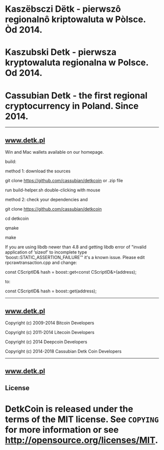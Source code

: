 Kaszëbsczi Dëtk - pierwszô regionalnô kriptowaluta w Pòlsce. Òd 2014.
================================
Kaszubski Detk - pierwsza kryptowaluta regionalna w Polsce. Od 2014.
================================
Cassubian Detk - the first regional cryptocurrency in Poland. Since 2014.
================================

----------------
www.detk.pl
----------------
Win and Mac wallets available on our homepage.



build:

method 1: download the sources 

git clone https://github.com/cassubian/detkcoin or .zip file

run build-helper.sh double-clicking with mouse



method 2: check your dependencies and

git clone https://github.com/cassubian/detkcoin

cd detkcoin

qmake

make




If you are using libdb newer than 4.8 and getting libdb error of "invalid application of ‘sizeof’ to incomplete type ‘boost::STATIC_ASSERTION_FAILURE<false>’" it's a known issue.
Please edit rpcrawtransaction.cpp and change:

const CScriptID& hash = boost::get<const CScriptID&>(address);

to:

const CScriptID& hash = boost::get<CScriptID>(address);



----------------
www.detk.pl
----------------

Copyright (c) 2009-2014 Bitcoin Developers

Copyright (c) 2011-2014 Litecoin Developers

Copyright (c) 2014 Deepcoin Developers

Copyright (c) 2014-2018 Cassubian Detk Coin Developers

----------------
www.detk.pl
----------------

License
-------

DetkCoin is released under the terms of the MIT license. See `COPYING` for more
information or see http://opensource.org/licenses/MIT.
=======
